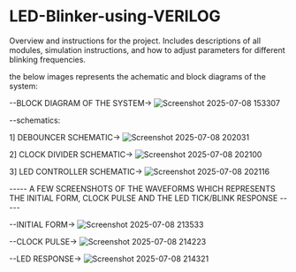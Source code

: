 # LED-Blinker-using-VERILOG
Overview and instructions for the project. Includes descriptions of all modules, simulation instructions, and how to adjust parameters for different blinking frequencies.


the below images represents the achematic and block diagrams of the system:

--BLOCK DIAGRAM OF THE SYSTEM->
![Screenshot 2025-07-08 153307](https://github.com/user-attachments/assets/78fa751d-3538-42f3-8505-ad8d35d4cd6b)


--schematics:

1] DEBOUNCER SCHEMATIC->
![Screenshot 2025-07-08 202031](https://github.com/user-attachments/assets/1043718b-0487-4724-9d88-596323a6e2fa)

2] CLOCK DIVIDER SCHEMATIC->
![Screenshot 2025-07-08 202100](https://github.com/user-attachments/assets/7ec9e20b-4ce6-451a-a79e-f096e6324d7b)

3] LED CONTROLLER SCHEMATIC->
![Screenshot 2025-07-08 202116](https://github.com/user-attachments/assets/9b2b1f9d-2cfb-4b84-9f4a-a221b3c735c3)


----- A FEW SCREENSHOTS OF THE WAVEFORMS WHICH REPRESENTS THE INITIAL FORM, CLOCK PULSE AND THE LED TICK/BLINK RESPONSE -----

--INITIAL FORM->
![Screenshot 2025-07-08 213533](https://github.com/user-attachments/assets/696bbc64-8180-4e1a-a2a8-1640e4ebe1f1)

--CLOCK PULSE->
![Screenshot 2025-07-08 214223](https://github.com/user-attachments/assets/53041562-2270-412f-b7fa-c994b2f94bff)

--LED RESPONSE->
![Screenshot 2025-07-08 214321](https://github.com/user-attachments/assets/7dff6bac-8827-4aa5-bdc9-814d58260cac)
